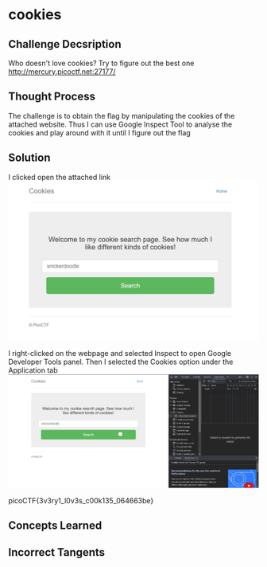 # cookies

## Challenge Decsription

Who doesn't love cookies? Try to figure out the best one
http://mercury.picoctf.net:27177/

## Thought Process
The challenge is to obtain the flag by manipulating the cookies of the attached website. Thus I can use Google Inspect Tool to analyse the cookies and play around with it until I figure out the flag

## Solution
I clicked open the attached link
![img](w1.png)

I right-clicked on the webpage and selected Inspect to open Google Developer Tools panel. Then I selected the Cookies option under the Application tab
![img](w2.png)

picoCTF{3v3ry1_l0v3s_c00k135_064663be}

## Concepts Learned

## Incorrect Tangents
